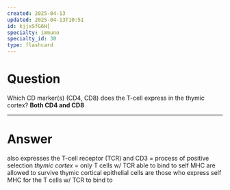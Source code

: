```yaml
---
created: 2025-04-13
updated: 2025-04-13T10:51
id: kjjxSfG6H]
specialty: immuno
specialty_id: 30
type: flashcard
---
```


# Question
Which CD marker(s) (CD4, CD8) does the T-cell express in the thymic cortex?    **Both CD4 and CD8**

---

# Answer
also expresses the T-cell receptor (TCR) and CD3 = process of positive selection *thymic cortex* = only T cells w/ TCR able to bind to self MHC are allowed to survive   thymic cortical epithelial cells are those who express self MHC for the T cells w/ TCR to bind to